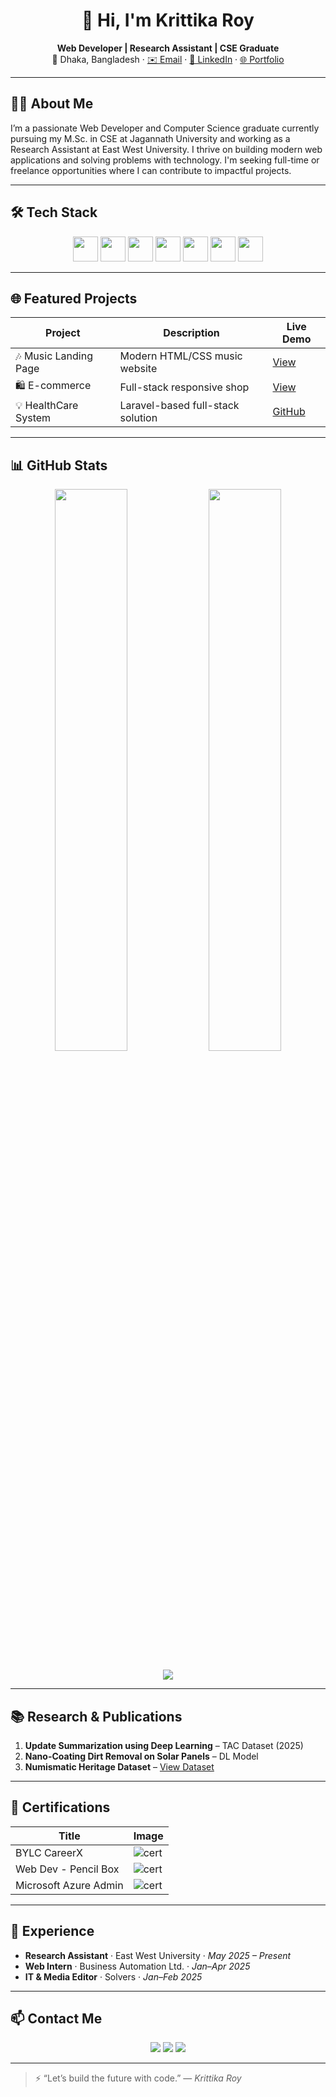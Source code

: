 <h1 align="center">👋 Hi, I'm Krittika Roy</h1>
<p align="center">
  <strong>Web Developer | Research Assistant | CSE Graduate</strong><br/>
  📍 Dhaka, Bangladesh · <a href="mailto:krittikaroy2020@gmail.com">✉️ Email</a> · <a href="https://www.linkedin.com/in/krittika-roy-516629281/">💼 LinkedIn</a> · <a href="https://krittikaroy0.github.io/portfolio/">🌐 Portfolio</a>
</p>

---

## 👩‍💻 About Me

I’m a passionate Web Developer and Computer Science graduate currently pursuing my M.Sc. in CSE at Jagannath University and working as a Research Assistant at East West University. I thrive on building modern web applications and solving problems with technology. I'm seeking full-time or freelance opportunities where I can contribute to impactful projects.

---

## 🛠️ Tech Stack

<p align="center">
  <img src="https://cdn.jsdelivr.net/gh/devicons/devicon/icons/html5/html5-original.svg" width="40"/>
  <img src="https://cdn.jsdelivr.net/gh/devicons/devicon/icons/css3/css3-original.svg" width="40"/>
  <img src="https://cdn.jsdelivr.net/gh/devicons/devicon/icons/bootstrap/bootstrap-original.svg" width="40"/>
  <img src="https://cdn.jsdelivr.net/gh/devicons/devicon/icons/php/php-original.svg" width="40"/>
  <img src="https://cdn.jsdelivr.net/gh/devicons/devicon/icons/javascript/javascript-original.svg" width="40"/>
  <img src="https://cdn.jsdelivr.net/gh/devicons/devicon/icons/java/java-original.svg" width="40"/>
  <img src="https://cdn.jsdelivr.net/gh/devicons/devicon/icons/python/python-original.svg" width="40"/>
</p>

---

## 🌐 Featured Projects

| Project | Description | Live Demo |
|--------|-------------|-----------|
| 🎶 Music Landing Page | Modern HTML/CSS music website | [View](https://krittikaroy0.github.io/Music/) |
| 🛍️ E-commerce | Full-stack responsive shop | [View](https://krittikaroy0.github.io/E-commerce/) |
| 💡 HealthCare System | Laravel-based full-stack solution | [GitHub](https://github.com/krittikaroy0/Online_Health_Care) |

---

## 📊 GitHub Stats

<p align="center">
  <img src="https://github-readme-stats.vercel.app/api?username=krittikaroy0&show_icons=true&theme=dark" width="48%"/>
  <img src="https://github-readme-streak-stats.herokuapp.com?user=krittikaroy0&theme=dark" width="48%"/>
  <br/><br/>
  <img src="https://github-readme-stats.vercel.app/api/top-langs/?username=krittikaroy0&layout=compact&theme=dark" />
</p>

---

## 📚 Research & Publications

1. **Update Summarization using Deep Learning** – TAC Dataset (2025)
2. **Nano-Coating Dirt Removal on Solar Panels** – DL Model
3. **Numismatic Heritage Dataset** – [View Dataset](https://data.mendeley.com/datasets/w5zspm82zd/1)

---

## 🧾 Certifications

| Title | Image |
|-------|-------|
| BYLC CareerX | ![cert](certs/bylc.png) |
| Web Dev - Pencil Box | ![cert](certs/pencilbox.png) |
| Microsoft Azure Admin | ![cert](certs/azure.png) |

---

## 💼 Experience

- **Research Assistant** · East West University · _May 2025 – Present_
- **Web Intern** · Business Automation Ltd. · _Jan–Apr 2025_
- **IT & Media Editor** · Solvers · _Jan–Feb 2025_

---

## 📫 Contact Me

<p align="center">
  <a href="mailto:krittikaroy2020@gmail.com"><img src="https://img.shields.io/badge/Email-krittikaroy2020@gmail.com-red?style=flat&logo=gmail"></a>
  <a href="https://www.linkedin.com/in/krittika-roy-516629281/"><img src="https://img.shields.io/badge/LinkedIn-Krittika%20Roy-blue?style=flat&logo=linkedin"></a>
  <a href="https://krittikaroy0.github.io/portfolio/"><img src="https://img.shields.io/badge/Portfolio-Visit-green?style=flat&logo=githubpages"></a>
</p>

---

> ⚡ “Let’s build the future with code.” — _Krittika Roy_
